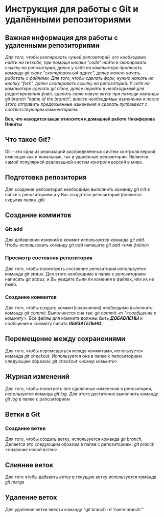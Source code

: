 # Инструкция для работы с Git и удалёнными репозиториями

## Важная информация для работы с удаленными репозиториями

*Для того, чтобы скопировать чужой репозиторий, его необходимо найти на гитхабе, при помощи кнопки "code"
найти и скопировать ссылку на репозиторий, далее у себя на компьютере прописать команду git clone "скопированный адрес", далее можно начать работать с файлами.*
*Для того, чтобы сделать форк, нужно нажать на кнопку "fork", далее скопировать ссылку на репозиторий.
У себя на компьютере сделать git clone, далее перейти в необходимый для редактирования файл, сделать свою новую ветку при помощи команды git branch "name of the branch", внести необходимые изменения и после этого отправить предложенные изменения и сделать пулреквест с соответствующим комментарием.*

**Все, что находится выше относится к домашней работе Никифорова Никиты**


















## Что такое Git?
Git - это одна из реализаций распределённых систем контроля версий, имеющая как и локальные, так и удалённые репозитории. Является самой популярной реализацией систем контроля версий в мире.
## Подготовка репозитория
Для создание репозитория необходимо выполнить команду *git init*  в папке с репозиторием и у Вас создаться репозиторий (появится скрытая папка .git)

## Создание коммитов

### Git add
Для добавления измений в коммит используется команда *git add*. Чтобы использовать команду *git add* напишите *git add <имя файла>*

### Просмотр состояния репозитория
Для того, чтобы посмотреть состояние репозитория используется команда *git status*. Для этого необходимо в папке с репозиторием написать *git status*, и Вы увидите были ли измения в файлах, или их не было.

### Создание коммитов
Для того, чтобы создать коммит(сохранение) необходимо выполнить команду *git commit*. Выполняется она так: *git commit -m "<сообщение к коммиту>*. Все файлы для коммита должны быть ***ДОБАВЛЕНЫ*** и сообщение к коммиту писать ***ОБЯЗАТЕЛЬНО***.

## Перемещение между сохранениями
Для того, чтобы перемещаться между коммитами, используется команда *git checkout*. Используется она в папке с пепозиторием следующим образом: *git checkout <номер коммита>*

## Журнал изменений
Для того, чтобы посмтреть все сделанные изменения в репозитории, используется команда *git log*. Для этого достаточно выполнить команду *git log* в папке с репозиторием

## Ветки в Git

### Создание ветки

Для того, чтобы создать ветку, используется команда *git branch*. Делается это следующим образом в папке с репозиторием: *git branch <название новой ветки>*

## Слияние веток

Для того чтобы дабавить ветку в текущую ветку используется команда *git merge <name branch>*

## Удаление веток
Для удаления ветки ввести команду "git branch -d 'name branch'"
